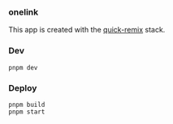 ### onelink

This app is created with the
[quick-remix](https://github.com/roblesdotdev/quick-remix) stack.

### Dev

```
pnpm dev
```

### Deploy

```
pnpm build
pnpm start
```
